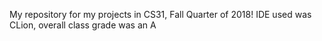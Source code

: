 My repository for my projects in CS31, Fall Quarter of 2018!
IDE used was CLion, overall class grade was an A
